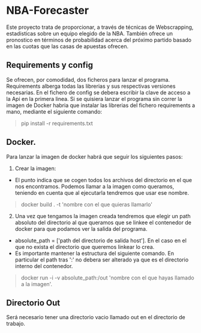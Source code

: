 # NBA-Forecaster
Este proyecto trata de proporcionar, a través de técnicas de Webscrapping, estadisticas sobre un equipo elegido de la NBA. También ofrece un pronostico en términos de probabilidad acerca del próximo partido basado en las cuotas que las casas de apuestas ofrecen.
## Requirements y config
Se ofrecen, por comodidad, dos ficheros para lanzar el programa. Requirements alberga todas las librerias y sus respectivas versiones necesarias. En el fichero de config se debera escribir la clave de acceso a la Api en la primera linea. Si se quisiera lanzar el programa sin correr la imagen de Docker habria que instalar las librerias del fichero requirements a mano, mediante el siguiente comando:
>pip install -r requirements.txt
## Docker.
Para lanzar la imagen de docker habrá que seguir los siguientes pasos:
1. Crear la imagen: 
- El punto indica que se cogen todos los archivos del directorio en el que nos encontramos. Podemos llamar a la imagen como queramos, teniendo en cuenta que al ejecutarla tendremos que usar ese nombre.
>docker build . -t 'nombre con el que quieras llamarlo'
2. Una vez que tengamos la imagen creada tendremos que elegir un path absoluto del directorio al que queramos que se linkee el contenedor de docker
para que podamos ver la salida del programa.
- absolute_path = ['path del directorio de salida host']. En el caso en el que no exista el directorio que queremos linkear lo crea.
- Es importante mantener la estructura del siguiente comando. En particular el path tras ':' no debera ser alterado ya que es el directorio interno del contenedor.
>docker run -i -v absolute_path:/out 'nombre con el que hayas llamado a la imagen'.
## Directorio Out
Será necesario tener una directorio vacio llamado out en el directorio de trabajo.


